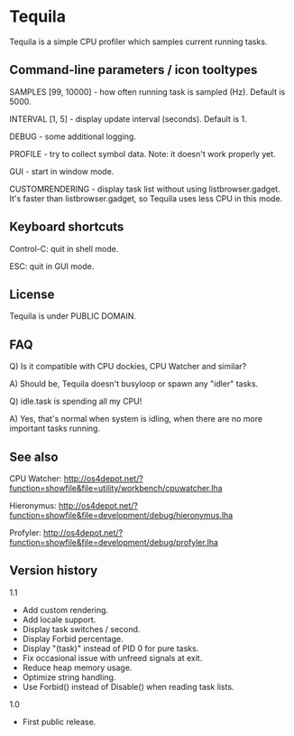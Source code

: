 # Tequila

Tequila is a simple CPU profiler which samples current running tasks.


## Command-line parameters / icon tooltypes

SAMPLES [99, 10000] - how often running task is sampled (Hz). Default is 5000.

INTERVAL [1, 5] - display update interval (seconds). Default is 1.

DEBUG - some additional logging.

PROFILE - try to collect symbol data. Note: it doesn't work properly yet.

GUI - start in window mode.

CUSTOMRENDERING - display task list without using listbrowser.gadget. It's faster
                  than listbrowser.gadget, so Tequila uses less CPU in this mode.


## Keyboard shortcuts

Control-C: quit in shell mode.

ESC: quit in GUI mode.


## License

Tequila is under PUBLIC DOMAIN.


## FAQ

Q) Is it compatible with CPU dockies, CPU Watcher and similar?

A) Should be, Tequila doesn't busyloop or spawn any "idler" tasks.

Q) idle.task is spending all my CPU!

A) Yes, that's normal when system is idling, when there are no more important tasks running.


## See also

CPU Watcher: http://os4depot.net/?function=showfile&file=utility/workbench/cpuwatcher.lha

Hieronymus: http://os4depot.net/?function=showfile&file=development/debug/hieronymus.lha

Profyler: http://os4depot.net/?function=showfile&file=development/debug/profyler.lha


## Version history

1.1
- Add custom rendering.
- Add locale support.
- Display task switches / second.
- Display Forbid percentage.
- Display "(task)" instead of PID 0 for pure tasks.
- Fix occasional issue with unfreed signals at exit.
- Reduce heap memory usage.
- Optimize string handling.
- Use Forbid() instead of Disable() when reading task lists.

1.0
- First public release.
